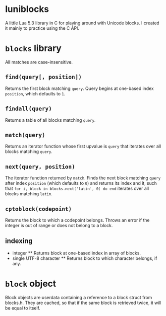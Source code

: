# luniblocks

A little Lua 5.3 library in C for playing around with Unicode blocks. I created it mainly to practice using the C API.

# `blocks` library
All matches are case-insensitive.

## `find(query[, position])`
Returns the first block matching `query`. Query begins at one-based index `position`, which defaults to `1`.

## `findall(query)`
Returns a table of all blocks matching `query`.

## `match(query)`
Returns an iterator function whose first upvalue is `query` that iterates over all blocks matching `query`.

## `next(query, position)`
The iterator function returned by `match`. Finds the next block matching `query` after index `position` (which defaults to `0`) and returns its index and it, such that `for i, block in blocks.next('latin', 0) do end` iterates over all blocks matching `latin`.

## `cptoblock(codepoint)`
Returns the block to which a codepoint belongs. Throws an error if the integer is out of range or does not belong to a block.

## indexing
* integer
** Returns block at one-based index in array of blocks.
* single UTF-8 character
** Returns block to which character belongs, if any.

# `block` object
Block objects are userdata containing a reference to a block struct from blocks.h. They are cached, so that if the same block is retrieved twice, it will be equal to itself.

